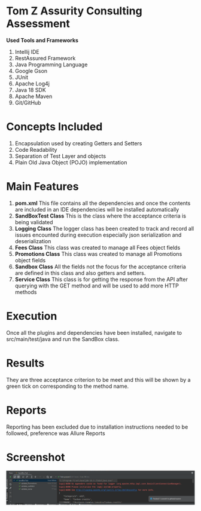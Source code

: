 # Tom Z Assurity Consulting Assessment

**Used Tools and Frameworks**
1. Intellij IDE
2. RestAssured Framework
3. Java Programming Language
4. Google Gson
5. JUnit
6. Apache Log4j
7. Java 18 SDK
8. Apache Maven
9. Git/GitHub

# Concepts Included
1. Encapsulation used by creating Getters and Setters
2. Code Readability
3. Separation of Test Layer and objects
4. Plain Old Java Object (POJO) implementation

# Main Features
1. **pom.xml**
This file contains all the dependencies and once the contents are included in an IDE dependencies will be installed automatically
2. **SandBoxTest Class**
This is the class where the acceptance criteria is being validated
3. **Logging Class** 
The logger class has been created to track and record all issues encounted during execution
especially json serialization and deserialization
4. **Fees Class**
This class was created to manage all Fees object fields
5. **Promotions Class**
This class was created to manage all Promotions object fields
6. **Sandbox Class**
All the fields not the focus for the acceptance criteria are defined in this class and also getters and setters.
7. **Service Class**
This class is for getting the response from the API after querying with the GET method and will be used to add more HTTP methods 

# Execution
Once all the plugins and dependencies have been installed, navigate to src/main/test/java and run the SandBox class.

# Results 
They are three acceptance criterion to be meet and this will be shown by a green tick on corresponding  to the method name.

# Reports
Reporting has been excluded due to installation instructions needed to be followed, preference was Allure Reports

# Screenshot
![img.png](img.png)
